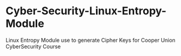 # Cyber-Security-Linux-Entropy-Module
Linux Entropy Module use to generate Cipher Keys for Cooper Union CyberSecurity Course
